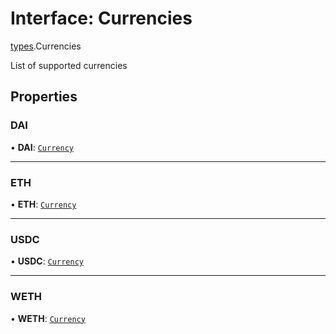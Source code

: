 # Interface: Currencies

[types](../modules/types.md).Currencies

List of supported currencies

## Properties

### DAI

• **DAI**: [`Currency`](types.Currency.md)

___

### ETH

• **ETH**: [`Currency`](types.Currency.md)

___

### USDC

• **USDC**: [`Currency`](types.Currency.md)

___

### WETH

• **WETH**: [`Currency`](types.Currency.md)
